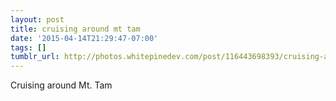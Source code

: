 ```yaml
---
layout: post
title: cruising around mt tam
date: '2015-04-14T21:29:47-07:00'
tags: []
tumblr_url: http://photos.whitepinedev.com/post/116443698393/cruising-around-mt-tam
---
```

Cruising around Mt. Tam
